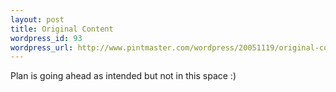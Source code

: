 ```yaml
--- 
layout: post
title: Original Content
wordpress_id: 93
wordpress_url: http://www.pintmaster.com/wordpress/20051119/original-content-2/
---
```

Plan is going ahead as intended but not in this space :)
